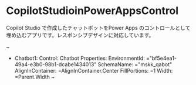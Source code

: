 # CopilotStudioinPowerAppsControl
Copilot Studio で作成したチャットボットをPower Apps のコントロールとして埋め込むアプリです。レスポンシブデザインに対応しています。


~
- Chatbot1:
    Control: Chatbot
    Properties:
      EnvironmentId: ="bf5e4ea1-49a4-e3b0-98b1-dcabe1434013"
      SchemaName: ="mskk_qabot"
      AlignInContainer: =AlignInContainer.Center
      FillPortions: =1
      Width: =Parent.Width
  ~

